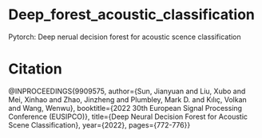 # Deep_forest_acoustic_classification
Pytorch: Deep nerual decision forest for acoustic scence classification
# Citation
@INPROCEEDINGS{9909575,  author={Sun, Jianyuan and Liu, Xubo and Mei, Xinhao and Zhao, Jinzheng and Plumbley, Mark D. and Kılıç, Volkan and Wang, Wenwu},  booktitle={2022 30th European Signal Processing Conference (EUSIPCO)},  title={Deep Neural Decision Forest for Acoustic Scene Classification},  year={2022},  pages={772-776}} 
